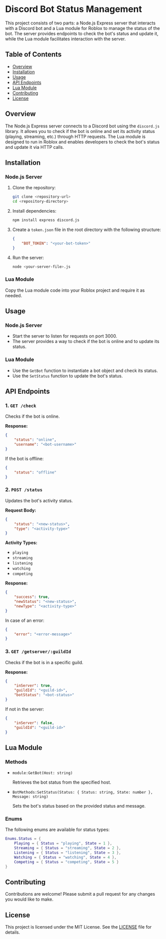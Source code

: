 
# Discord Bot Status Management

This project consists of two parts: a Node.js Express server that interacts with a Discord bot and a Lua module for Roblox to manage the status of the bot. The server provides endpoints to check the bot's status and update it, while the Lua module facilitates interaction with the server.

## Table of Contents
- [Overview](#overview)
- [Installation](#installation)
- [Usage](#usage)
- [API Endpoints](#api-endpoints)
- [Lua Module](#lua-module)
- [Contributing](#contributing)
- [License](#license)

## Overview

The Node.js Express server connects to a Discord bot using the `discord.js` library. It allows you to check if the bot is online and set its activity status (playing, streaming, etc.) through HTTP requests. The Lua module is designed to run in Roblox and enables developers to check the bot's status and update it via HTTP calls.

## Installation

### Node.js Server

1. Clone the repository:
   ```bash
   git clone <repository-url>
   cd <repository-directory>
   ```

2. Install dependencies:
   ```bash
   npm install express discord.js
   ```

3. Create a `token.json` file in the root directory with the following structure:
   ```json
   {
       "BOT_TOKEN": "<your-bot-token>"
   }
   ```

4. Run the server:
   ```bash
   node <your-server-file>.js
   ```

### Lua Module

Copy the Lua module code into your Roblox project and require it as needed.

## Usage

### Node.js Server

- Start the server to listen for requests on port 3000.
- The server provides a way to check if the bot is online and to update its status.

### Lua Module

- Use the `GetBot` function to instantiate a bot object and check its status.
- Use the `SetStatus` function to update the bot's status.

## API Endpoints

### 1. `GET /check`

Checks if the bot is online.

**Response:**
```json
{
    "status": "online",
    "username": "<bot-username>"
}
```
If the bot is offline:
```json
{
    "status": "offline"
}
```

### 2. `POST /status`

Updates the bot's activity status.

**Request Body:**
```json
{
    "status": "<new-status>",
    "type": "<activity-type>"
}
```

**Activity Types:**
- `playing`
- `streaming`
- `listening`
- `watching`
- `competing`

**Response:**
```json
{
    "success": true,
    "newStatus": "<new-status>",
    "newType": "<activity-type>"
}
```
In case of an error:
```json
{
    "error": "<error-message>"
}
```

### 3. `GET /getserver/:guildId`

Checks if the bot is in a specific guild.

**Response:**
```json
{
    "inServer": true,
    "guildId": "<guild-id>",
    "botStatus": "<bot-status>"
}
```
If not in the server:
```json
{
    "inServer": false,
    "guildId": "<guild-id>"
}
```

## Lua Module

### Methods

- `module:GetBot(Host: string)`

  Retrieves the bot status from the specified host.

- `BotMethods:SetStatus(Status: { Status: string, State: number }, Message: string)`

  Sets the bot's status based on the provided status and message.

### Enums

The following enums are available for status types:

```lua
Enums.Status = {
    Playing = { Status = "playing", State = 1 },
    Streaming = { Status = "streaming", State = 2 },
    Listening = { Status = "listening", State = 3 },
    Watching = { Status = "watching", State = 4 },
    Competing = { Status = "competing", State = 5 }
}
```

## Contributing

Contributions are welcome! Please submit a pull request for any changes you would like to make.

## License

This project is licensed under the MIT License. See the [LICENSE](LICENSE) file for details.
```
